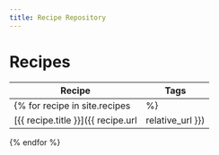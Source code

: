 ```yaml
---
title: Recipe Repository
---
```


# Recipes

| Recipe            | Tags          |
| -                 | -             |
{% for recipe in site.recipes | %}
| [{{ recipe.title }}]({{ recipe.url | relative_url }}) | {{recipe.tags}} |
{% endfor %}